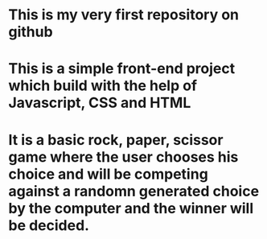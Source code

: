 # This is my very first repository on github
# This is a simple front-end project which build with the help of Javascript, CSS and HTML 
# It is a basic rock, paper, scissor game where the user chooses his choice and will be competing against a randomn generated choice by the computer and the winner will be decided.
